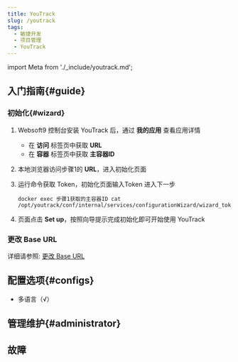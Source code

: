 ```yaml
---
title: YouTrack
slug: /youtrack
tags:
  - 敏捷开发
  - 项目管理
  - YouTrack
---
```


import Meta from './_include/youtrack.md';

<Meta name="meta" />

## 入门指南{#guide}

### 初始化{#wizard}

1. Websoft9 控制台安装 YouTrack 后，通过 **我的应用** 查看应用详情

    - 在 **访问** 标签页中获取 **URL**
    - 在 **容器** 标签页中获取 **主容器ID**

2. 本地浏览器访问步骤1的 **URL**，进入初始化页面

3. 运行命令获取 Token，初始化页面输入Token 进入下一步

    ```
    docker exec 步骤1获取的主容器ID cat /opt/youtrack/conf/internal/services/configurationWizard/wizard_token.txt
    ```

4. 页面点击 **Set up**，按照向导提示完成初始化即可开始使用 YouTrack

### 更改 Base URL

详细请参照: [更改 Base URL](https://www.jetbrains.com/help/youtrack/server/change-base-url-listen-port.html)

## 配置选项{#configs}

- 多语言（√）

## 管理维护{#administrator}

## 故障